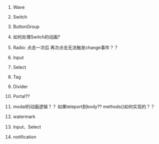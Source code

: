 1. Wave

2. Switch

3. ButtonGroup

4. 如何处理Switch的动画?

5. Radio: 点击一次后 再次点击无法触发change事件？？

6. Input

7. Select

8. Tag

9. Divider

10. Portal??

11. modal的动画逻辑？？ 如果teleport到body?? methods()如何实现的？？

12. watermark

13. Input、Select

14. notification
